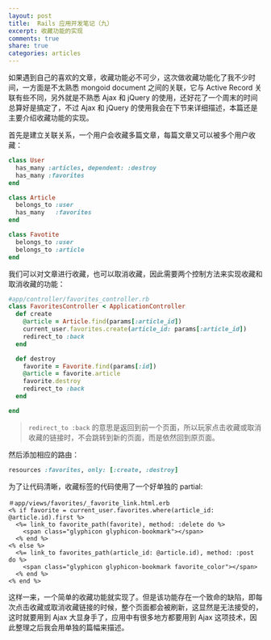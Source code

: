 ```yaml
---
layout: post
title:  Rails 应用开发笔记（九）
excerpt: 收藏功能的实现
comments: true
share: true
categories: articles
---
```


如果遇到自己的喜欢的文章，收藏功能必不可少，这次做收藏功能化了我不少时间，一方面是不太熟悉 mongoid document 之间的关联，它与 Active Record 关联有些不同，另外就是不熟悉 Ajax 和 jQuery 的使用，还好花了一个周末的时间总算好是搞定了，不过 Ajax 和 jQuery 的使用我会在下节来详细描述，本篇还是主要介绍收藏功能的实现。

首先是建立关联关系，一个用户会收藏多篇文章，每篇文章又可以被多个用户收藏：

```ruby
class User
  has_many :articles, dependent: :destroy
  has_many :favorites
end

class Article
  belongs_to :user
  has_many   :favorites
end

class Favotite
  belongs_to :user
  belongs_to :article
end
```

我们可以对文章进行收藏，也可以取消收藏，因此需要两个控制方法来实现收藏和取消收藏的功能：

```ruby
#app/controller/favorites_controller.rb
class FavoritesController < ApplicationController
  def create
    @article = Article.find(params[:article_id])
    current_user.favorites.create(article_id: params[:article_id])
    redirect_to :back
  end

  def destroy
    favorite = Favorite.find(params[:id])
    @article = favorite.article
    favorite.destroy
    redirect_to :back
  end

end
```

> `redirect_to :back` 的意思是返回到前一个页面，所以玩家点击收藏或取消收藏的链接时，不会跳转到新的页面，而是依然回到原页面。

然后添加相应的路由：

```ruby
resources :favorites, only: [:create, :destroy]
```

为了让代码清晰，收藏标签的代码使用了一个好单独的 partial:

```erb
＃app/views/favorites/_favorite_link.html.erb
<% if favorite = current_user.favorites.where(article_id: @article.id).first %>
  <%= link_to favorite_path(favorite), method: :delete do %>
    <span class="glyphicon glyphicon-bookmark"></span>
  <% end %>
<% else %>
  <%= link_to favorites_path(article_id: @article.id), method: :post do %>
    <span class="glyphicon glyphicon-bookmark favorite_color"></span>
  <% end %>
<% end %>
```

这样一来，一个简单的收藏功能就实现了。但是该功能存在一个致命的缺陷，即每次点击收藏或取消收藏链接的时候，整个页面都会被刷新，这显然是无法接受的，这时就要用到 Ajax 大显身手了，应用中有很多地方都要用到 Ajax 这项技术，因此整理之后我会用单独的篇幅来描述。